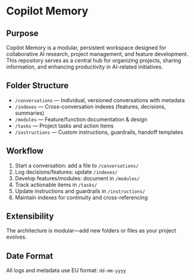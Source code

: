 # Copilot Memory

## Purpose
Copilot Memory is a modular, persistent workspace designed for collaborative AI research, project management, and feature development. This repository serves as a central hub for organizing projects, sharing information, and enhancing productivity in AI-related initiatives.

## Folder Structure
- `/conversations` — Individual, versioned conversations with metadata
- `/indexes` — Cross-conversation indexes (features, decisions, summaries)
- `/modules` — Feature/function documentation & design
- `/tasks` — Project tasks and action items
- `/instructions` — Custom instructions, guardrails, handoff templates

## Workflow
1. Start a conversation: add a file to `/conversations/`
2. Log decisions/features: update `/indexes/`
3. Develop features/modules: document in `/modules/`
4. Track actionable items in `/tasks/`
5. Update instructions and guardrails in `/instructions/`
6. Maintain indexes for continuity and cross-referencing

## Extensibility
The architecture is modular—add new folders or files as your project evolves.

## Date Format
All logs and metadata use EU format: `dd-mm-yyyy`
